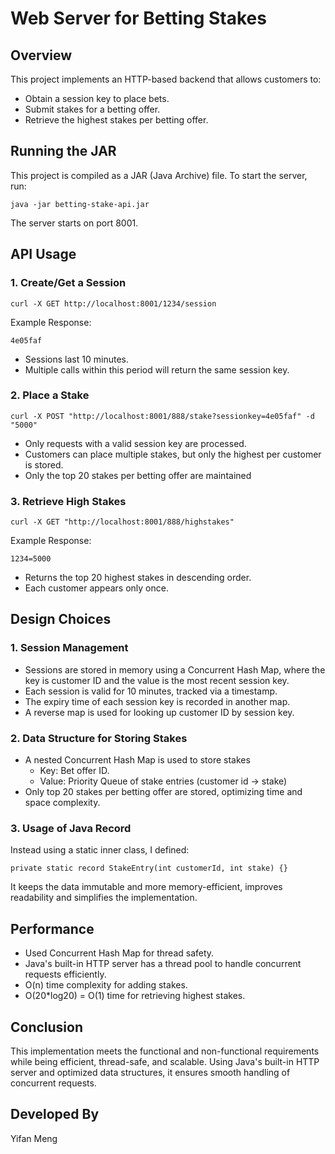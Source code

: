 # Web Server for Betting Stakes

## Overview

This project implements an HTTP-based backend that allows customers to:

- Obtain a session key to place bets.
- Submit stakes for a betting offer.
- Retrieve the highest stakes per betting offer.

## Running the JAR

This project is compiled as a JAR (Java Archive) file. To start the server, run:

```
java -jar betting-stake-api.jar
```

The server starts on port 8001.

## API Usage

### 1. Create/Get a Session

```
curl -X GET http://localhost:8001/1234/session
```

Example Response:

```
4e05faf
```

- Sessions last 10 minutes.
- Multiple calls within this period will return the same session key.

### 2. Place a Stake

```
curl -X POST "http://localhost:8001/888/stake?sessionkey=4e05faf" -d "5000"
```

- Only requests with a valid session key are processed.
- Customers can place multiple stakes, but only the highest per customer is stored.
- Only the top 20 stakes per betting offer are maintained

### 3. Retrieve High Stakes

```
curl -X GET "http://localhost:8001/888/highstakes"
```

Example Response:

```
1234=5000
```

- Returns the top 20 highest stakes in descending order.
- Each customer appears only once.

## Design Choices

### 1. Session Management

- Sessions are stored in memory using a Concurrent Hash Map, where the key is customer ID and the value is the most recent session key.
- Each session is valid for 10 minutes, tracked via a timestamp.
- The expiry time of each session key is recorded in another map.
- A reverse map is used for looking up customer ID by session key.

### 2. Data Structure for Storing Stakes

- A nested Concurrent Hash Map is used to store stakes
	- Key: Bet offer ID.
	- Value: Priority Queue of stake entries (customer id -> stake)
- Only top 20 stakes per betting offer are stored, optimizing time and space complexity.

### 3. Usage of Java Record

Instead using a static inner class, I defined:

```
private static record StakeEntry(int customerId, int stake) {}
```
It keeps the data immutable and more memory-efficient, improves readability and simplifies the implementation.

## Performance

- Used Concurrent Hash Map for thread safety.
- Java's built-in HTTP server has a thread pool to handle concurrent requests efficiently.
- O(n) time complexity for adding stakes.
- O(20*log20) = O(1) time for retrieving highest stakes.

## Conclusion

This implementation meets the functional and non-functional requirements while being efficient, thread-safe, and scalable. Using Java's built-in HTTP server and optimized data structures, it ensures smooth handling of concurrent requests.

## Developed By

Yifan Meng